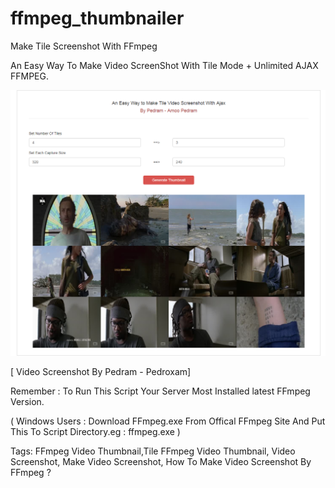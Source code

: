 # ffmpeg_thumbnailer
Make Tile Screenshot With FFmpeg

An Easy Way To Make Video ScreenShot With Tile Mode + Unlimited AJAX FFMPEG.


<img src="https://raw.githubusercontent.com/MyNameIsPedram/ffmpeg_thumbnailer/master/shot.png">


[ Video Screenshot By Pedram - Pedroxam]

Remember : To Run This Script Your Server Most Installed latest FFmpeg Version.

( Windows Users : Download FFmpeg.exe From Offical FFmpeg Site And Put This To Script Directory.eg : ffmpeg.exe )


Tags:
FFmpeg Video Thumbnail,Tile FFmpeg Video Thumbnail, Video Screenshot, Make Video Screenshot, How To Make Video Screenshot By FFmpeg ?
